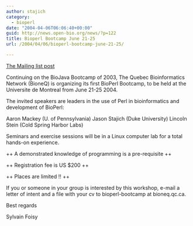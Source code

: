 ```yaml
---
author: stajich
category:
  - bioperl
date: "2004-04-06T06:06:40+00:00"
guid: http://news.open-bio.org/news/?p=122
title: Bioperl Bootcamp June 21-25
url: /2004/04/06/bioperl-bootcamp-june-21-25/

---
```

[The Mailing list post](http://bioperl.org/pipermail/bioperl-l/2004-April/015481.html)

Continuing on the BioJava Bootcamp of 2003, The Quebec Bioinformatics
Network (BioneQ) is organizing its first BioPerl Bootcamp, to be held at the
Universite de Montreal from June 21-25 2004.

The invited speakers are leaders in the use of Perl in bioinformatics and
development of BioPerl:

Aaron Mackey (U. of Pennsylvania)
Jason Stajich (Duke University)
Lincoln Stein (Cold Spring Harbor Labs)

Seminars and exercise sessions will be in a Linux computer lab for a total
hands-on experience.

\+\+ A demonstrated knowledge of programming is a pre-requisite ++

\+\+ Registration fee is US $200 ++

\+\+ Places are limited !! ++

If you or someone in your group is interested by this workshop, e-mail a
letter of intent and a file with your cv to bioperl-bootcamp at bioneq.qc.ca.

Best regards

Sylvain Foisy
